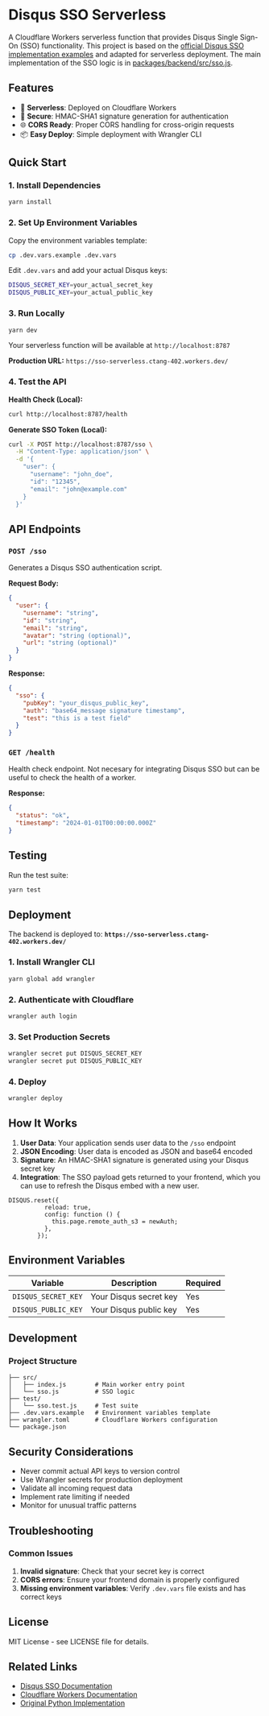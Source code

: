 # Disqus SSO Serverless

A Cloudflare Workers serverless function that provides Disqus Single Sign-On (SSO) functionality. This project is based on the [official Disqus SSO implementation examples](https://github.com/disqus/DISQUS-API-Recipes/blob/master/sso/) and adapted for serverless deployment.  The main implementation of the SSO logic is in [packages/backend/src/sso.js](https://github.com/disqus/sso-demo/blob/main/packages/backend/src/sso.js).

## Features

- 🚀 **Serverless**: Deployed on Cloudflare Workers
- 🔐 **Secure**: HMAC-SHA1 signature generation for authentication
- 🌐 **CORS Ready**: Proper CORS handling for cross-origin requests
- 📦 **Easy Deploy**: Simple deployment with Wrangler CLI

## Quick Start

### 1. Install Dependencies

```bash
yarn install
```

### 2. Set Up Environment Variables

Copy the environment variables template:

```bash
cp .dev.vars.example .dev.vars
```

Edit `.dev.vars` and add your actual Disqus keys:

```bash
DISQUS_SECRET_KEY=your_actual_secret_key
DISQUS_PUBLIC_KEY=your_actual_public_key
```

### 3. Run Locally

```bash
yarn dev
```

Your serverless function will be available at `http://localhost:8787`

**Production URL:** `https://sso-serverless.ctang-402.workers.dev/`

### 4. Test the API

**Health Check (Local):**
```bash
curl http://localhost:8787/health
```

**Generate SSO Token (Local):**
```bash
curl -X POST http://localhost:8787/sso \
  -H "Content-Type: application/json" \
  -d '{
    "user": {
      "username": "john_doe",
      "id": "12345",
      "email": "john@example.com"
    }
  }'
```

## API Endpoints

### `POST /sso`

Generates a Disqus SSO authentication script.

**Request Body:**
```json
{
  "user": {
    "username": "string",
    "id": "string", 
    "email": "string",
    "avatar": "string (optional)",
    "url": "string (optional)"
  }
}
```

**Response:**
```json
{
  "sso": {
    "pubKey": "your_disqus_public_key",
    "auth": "base64_message signature timestamp",
    "test": "this is a test field"
  }
}
```

### `GET /health`

Health check endpoint.  Not necesary for integrating Disqus SSO but can be useful to check the health of a worker.

**Response:**
```json
{
  "status": "ok",
  "timestamp": "2024-01-01T00:00:00.000Z"
}
```

## Testing

Run the test suite:

```bash
yarn test
```

## Deployment

The backend is deployed to: **`https://sso-serverless.ctang-402.workers.dev/`**

### 1. Install Wrangler CLI

```bash
yarn global add wrangler
```

### 2. Authenticate with Cloudflare

```bash
wrangler auth login
```

### 3. Set Production Secrets

```bash
wrangler secret put DISQUS_SECRET_KEY
wrangler secret put DISQUS_PUBLIC_KEY
```

### 4. Deploy

```bash
wrangler deploy
```

## How It Works

1. **User Data**: Your application sends user data to the `/sso` endpoint
2. **JSON Encoding**: User data is encoded as JSON and base64 encoded
3. **Signature**: An HMAC-SHA1 signature is generated using your Disqus secret key
4. **Integration**: The SSO payload gets returned to your frontend, which you can use to refresh the Disqus embed with a new user.

```
DISQUS.reset({
          reload: true,
          config: function () {
            this.page.remote_auth_s3 = newAuth;
          },
        });
```

## Environment Variables

| Variable | Description | Required |
|----------|-------------|----------|
| `DISQUS_SECRET_KEY` | Your Disqus secret key | Yes |
| `DISQUS_PUBLIC_KEY` | Your Disqus public key | Yes |

## Development

### Project Structure

```
├── src/
│   ├── index.js        # Main worker entry point
│   └── sso.js          # SSO logic
├── test/
│   └── sso.test.js     # Test suite
├── .dev.vars.example   # Environment variables template
├── wrangler.toml       # Cloudflare Workers configuration
└── package.json
```

## Security Considerations

- Never commit actual API keys to version control
- Use Wrangler secrets for production deployment
- Validate all incoming request data
- Implement rate limiting if needed
- Monitor for unusual traffic patterns

## Troubleshooting

### Common Issues

1. **Invalid signature**: Check that your secret key is correct
2. **CORS errors**: Ensure your frontend domain is properly configured
3. **Missing environment variables**: Verify `.dev.vars` file exists and has correct keys

## License

MIT License - see LICENSE file for details.

## Related Links

- [Disqus SSO Documentation](https://help.disqus.com/en/articles/1717203-single-sign-on)
- [Cloudflare Workers Documentation](https://developers.cloudflare.com/workers/)
- [Original Python Implementation](https://github.com/disqus/DISQUS-API-Recipes/blob/master/sso/python3/sso.py)
